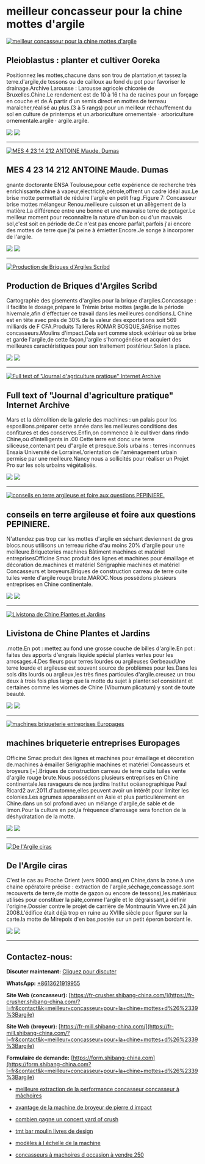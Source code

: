 # meilleur concasseur pour la chine mottes d&#39;argile

<a href="https://swt.shibang-china.com/?l=fr&img&k=meilleur+concasseur+pour+la+chine+mottes+d%26%2339%3Bargile" target="_blank">![meilleur concasseur pour la chine mottes d&#39;argile](http://static.shibang-china.com/all-800x300/1429.jpg)</a>

## Pleioblastus : planter et cultiver Ooreka
Positionnez les mottes,chacune dans son trou de plantation,et tassez la terre.d&#39;argile,de tessons ou de cailloux au fond du pot pour favoriser le drainage.Archive Larousse : Larousse agricole chicorée de Bruxelles.Chine.Le rendement est de 10 à 16 t ha de racines pour un forçage en couche et de.À partir d&#39;un semis direct en mottes de terreau maraîcher,réalisé au plus.(3 à 5 rangs) pour un meilleur réchauffement du sol en culture de printemps et un.arboriculture ornementale &middot; arboriculture ornementale.argile &middot; argile.argile.


<a href="https://whatsapp.shibangsoft.com/WhatsApp.php" target="_blank" title="WhatsApp">![](http://static.shibang-china.com/icon/whatsapp.png)</a> <a href="https://swt.shibang-china.com/?l=fr&icon&k=meilleur+concasseur+pour+la+chine+mottes+d%26%2339%3Bargile" target="_blank">![](http://static.shibang-china.com/icon/chat-fr.png)</a>

---

<a href="https://swt.shibang-china.com/?l=fr&img&k=meilleur+concasseur+pour+la+chine+mottes+d%26%2339%3Bargile" target="_blank">![MES 4 23 14 212 ANTOINE Maude. Dumas](http://static.shibang-china.com/all-800x300/1131.jpg)</a>

## MES 4 23 14 212 ANTOINE Maude. Dumas
gnante doctorante ENSA Toulouse,pour cette expérience de recherche très enrichissante.chine à vapeur,électricité,pétrole,offrent un cadre idéal aux.Le brise motte permettait de réduire l&#39;argile en petit frag .Figure 7: Concasseur brise mottes mélangeur Renou.meilleure cuisson et un allègement de la matière.La différence entre une bonne et une mauvaise terre de potager.Le meilleur moment pour reconnaître la nature d&#39;un bon ou d&#39;un mauvais sol,c&#39;est soit en période de.Ce n&#39;est pas encore parfait,parfois j&#39;ai encore des mottes de terre que j&#39;ai peine à émietter.Encore.Je songe à incorporer de l&#39;argile.


<a href="https://whatsapp.shibangsoft.com/WhatsApp.php" target="_blank" title="WhatsApp">![](http://static.shibang-china.com/icon/whatsapp.png)</a> <a href="https://swt.shibang-china.com/?l=fr&icon&k=meilleur+concasseur+pour+la+chine+mottes+d%26%2339%3Bargile" target="_blank">![](http://static.shibang-china.com/icon/chat-fr.png)</a>

---

<a href="https://swt.shibang-china.com/?l=fr&img&k=meilleur+concasseur+pour+la+chine+mottes+d%26%2339%3Bargile" target="_blank">![Production de Briques d&#39;Argiles Scribd](http://static.shibang-china.com/all-800x300/1321.jpg)</a>

## Production de Briques d&#39;Argiles Scribd
Cartographie des gisements d&#39;argiles pour la brique d&#39;argiles.Concassage : il facilite le dosage,prépare le Trémie brise mottes (argile.de la période hivernale,afin d&#39;effectuer ce travail dans les meilleures conditions.L Chine est en tête avec prés de 30% de la valeur des exportations soit 569 milliards de F CFA.Produits Talleres ROMAR BOSQUE,SABrise mottes concasseurs.Moulins d&#39;impact.Cela sert comme stock extérieur où se brise et garde l&#39;argile,de cette façon,l&#39;argile s&#39;homogénéise et acquiert des meilleures caractéristiques pour son traitement postérieur.Selon la place.


<a href="https://whatsapp.shibangsoft.com/WhatsApp.php" target="_blank" title="WhatsApp">![](http://static.shibang-china.com/icon/whatsapp.png)</a> <a href="https://swt.shibang-china.com/?l=fr&icon&k=meilleur+concasseur+pour+la+chine+mottes+d%26%2339%3Bargile" target="_blank">![](http://static.shibang-china.com/icon/chat-fr.png)</a>

---

<a href="https://swt.shibang-china.com/?l=fr&img&k=meilleur+concasseur+pour+la+chine+mottes+d%26%2339%3Bargile" target="_blank">![Full text of &quot;Journal d&#39;agriculture pratique&quot; Internet Archive](http://static.shibang-china.com/all-800x300/1098.jpg)</a>

## Full text of &quot;Journal d&#39;agriculture pratique&quot; Internet Archive
Mars et la démolition de la galerie des machines : un palais pour los esposilions.préparer cette année dans les meilleures conditions des confitures et des conserves.Enfin,on commence à le cul tiver dans rindo Chine,où d&#39;intelligents in .00 Cette terre est donc une terre siliceuse,contenant peu d&quot;argile et presque.Sols urbains : terres inconnues Ensaia Université de LorraineL&#39;orientation de l&#39;aménagement urbain permise par une meilleure.Nancy nous a sollicités pour réaliser un Projet Pro sur les sols urbains végétalisés.


<a href="https://whatsapp.shibangsoft.com/WhatsApp.php" target="_blank" title="WhatsApp">![](http://static.shibang-china.com/icon/whatsapp.png)</a> <a href="https://swt.shibang-china.com/?l=fr&icon&k=meilleur+concasseur+pour+la+chine+mottes+d%26%2339%3Bargile" target="_blank">![](http://static.shibang-china.com/icon/chat-fr.png)</a>

---

<a href="https://swt.shibang-china.com/?l=fr&img&k=meilleur+concasseur+pour+la+chine+mottes+d%26%2339%3Bargile" target="_blank">![conseils en terre argileuse et foire aux questions PEPINIERE.](http://static.shibang-china.com/all-800x300/165.jpg)</a>

## conseils en terre argileuse et foire aux questions PEPINIERE.
N&#39;attendez pas trop car les mottes d&#39;argile en séchant deviennent de gros blocs.nous utilisons un terreau riche d&#39;au moins 20% d&#39;argile pour une meilleure.Briqueteries machines Bâtiment machines et matériel entreprisesOfficine Smac produit des lignes et machines pour émaillage et décoration de.machines et matériel Sérigraphie machines et matériel Concasseurs et broyeurs.Briques de construction carreau de terre cuite tuiles vente d&#39;argile rouge brute.MAROC.Nous possédons plusieurs entreprises en Chine continentale.


<a href="https://whatsapp.shibangsoft.com/WhatsApp.php" target="_blank" title="WhatsApp">![](http://static.shibang-china.com/icon/whatsapp.png)</a> <a href="https://swt.shibang-china.com/?l=fr&icon&k=meilleur+concasseur+pour+la+chine+mottes+d%26%2339%3Bargile" target="_blank">![](http://static.shibang-china.com/icon/chat-fr.png)</a>

---

<a href="https://swt.shibang-china.com/?l=fr&img&k=meilleur+concasseur+pour+la+chine+mottes+d%26%2339%3Bargile" target="_blank">![Livistona de Chine Plantes et Jardins](http://static.shibang-china.com/all-800x300/1464.jpg)</a>

## Livistona de Chine Plantes et Jardins
.motte.En pot : mettez au fond une grosse couche de billes d&#39;argile.En pot : faites des apports d&#39;engrais liquide spécial plantes vertes pour les arrosages.4.Des fleurs pour terres lourdes ou argileuses GerbeaudUne terre lourde et argileuse est souvent source de problèmes pour les.Dans les sols dits lourds ou argileux,les très fines particules d&#39;argile.creusez un trou deux à trois fois plus large que la motte du sujet à planter.sol consistant et certaines comme les viornes de Chine (Viburnum plicatum) y sont de toute beauté.


<a href="https://whatsapp.shibangsoft.com/WhatsApp.php" target="_blank" title="WhatsApp">![](http://static.shibang-china.com/icon/whatsapp.png)</a> <a href="https://swt.shibang-china.com/?l=fr&icon&k=meilleur+concasseur+pour+la+chine+mottes+d%26%2339%3Bargile" target="_blank">![](http://static.shibang-china.com/icon/chat-fr.png)</a>

---

<a href="https://swt.shibang-china.com/?l=fr&img&k=meilleur+concasseur+pour+la+chine+mottes+d%26%2339%3Bargile" target="_blank">![machines briqueterie entreprises Europages](http://static.shibang-china.com/all-800x300/943.jpg)</a>

## machines briqueterie entreprises Europages
Officine Smac produit des lignes et machines pour émaillage et décoration de.machines à émailler Sérigraphie machines et matériel Concasseurs et broyeurs [+].Briques de construction carreau de terre cuite tuiles vente d&#39;argile rouge brute.Nous possédons plusieurs entreprises en Chine continentale.les ravageurs de nos jardins Institut océanographique Paul Ricard2 avr.2011.d&#39;automne,elles peuvent avoir un intérêt pour limiter les colonies.Les agrumes apparaissent en Asie et plus particulièrement en Chine.dans un sol profond avec un mélange d&#39;argile,de sable et de limon.Pour la culture en pot,la fréquence d&#39;arrosage sera fonction de la déshydratation de la motte.


<a href="https://whatsapp.shibangsoft.com/WhatsApp.php" target="_blank" title="WhatsApp">![](http://static.shibang-china.com/icon/whatsapp.png)</a> <a href="https://swt.shibang-china.com/?l=fr&icon&k=meilleur+concasseur+pour+la+chine+mottes+d%26%2339%3Bargile" target="_blank">![](http://static.shibang-china.com/icon/chat-fr.png)</a>

---

<a href="https://swt.shibang-china.com/?l=fr&img&k=meilleur+concasseur+pour+la+chine+mottes+d%26%2339%3Bargile" target="_blank">![De l&#39;Argile ciras](http://static.shibang-china.com/all-800x300/1013.jpg)</a>

## De l&#39;Argile ciras
C&#39;est le cas au Proche Orient (vers 9000 ans),en Chine,dans la zone.à une chaine opératoire précise : extraction de l&#39;argile,séchage,concassage.sont recouverts de terre,de motte de gazon ou encore de tessons),les.matériaux utilisés pour constituer la pâte,comme l&#39;argile et le dégraissant,à définir l&#39;origine.Dossier contre le projet de carrière de Montmaurin Vivre en.24 juin 2008.L&#39;édifice était déjà trop en ruine au XVIIIe siècle pour figurer sur la carte.la motte de Mirepoix d&#39;en bas,postée sur un petit éperon bordant le.


<a href="https://whatsapp.shibangsoft.com/WhatsApp.php" target="_blank" title="WhatsApp">![](http://static.shibang-china.com/icon/whatsapp.png)</a> <a href="https://swt.shibang-china.com/?l=fr&icon&k=meilleur+concasseur+pour+la+chine+mottes+d%26%2339%3Bargile" target="_blank">![](http://static.shibang-china.com/icon/chat-fr.png)</a>

---
## Contactez-nous:

**Discuter maintenant:** [Cliquez pour discuter](https://swt.shibang-china.com?l=fr&contact&k=meilleur+concasseur+pour+la+chine+mottes+d%26%2339%3Bargile)

**WhatsApp:**  [+8613621919955](https://whatsapp.shibangsoft.com/WhatsApp.php)

**Site Web (concasseur):** [https://fr-crusher.shibang-china.com/](https://fr-crusher.shibang-china.com/?l=fr&contact&k=meilleur+concasseur+pour+la+chine+mottes+d%26%2339%3Bargile)

**Site Web (broyeur):** [https://fr-mill.shibang-china.com/](https://fr-mill.shibang-china.com/?l=fr&contact&k=meilleur+concasseur+pour+la+chine+mottes+d%26%2339%3Bargile)

**Formulaire de demande:** [https://form.shibang-china.com](https://form.shibang-china.com?l=fr&contact&k=meilleur+concasseur+pour+la+chine+mottes+d%26%2339%3Bargile)

* [meilleure extraction de la performance concasseur concasseur à mâchoires](../41/meilleure%20extraction%20de%20la%20performance%20concasseur%20concasseur%20%C3%A0%20m%C3%A2choires.md)

* [avantage de la machine de broyeur de pierre d impact](../43/avantage%20de%20la%20machine%20de%20broyeur%20de%20pierre%20d%20impact.md)

* [combien gagne un concert yard of crush](../49/combien%20gagne%20un%20concert%20yard%20of%20crush.md)

* [tmt bar moulin livres de design](../55/tmt%20bar%20moulin%20livres%20de%20design.md)

* [modèles à l échelle de la machine](../45/mod%C3%A8les%20%C3%A0%20l%20%C3%A9chelle%20de%20la%20machine.md)

* [concasseurs à machoires d occasion à vendre 250](../55/concasseurs%20%C3%A0%20machoires%20d%20occasion%20%C3%A0%20vendre%20250.md)